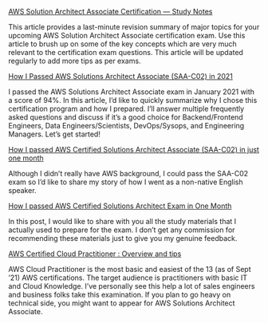 [AWS Solution Architect Associate Certification — Study Notes](https://towardsaws.com/aws-solution-architect-associate-certification-study-notes-c32f50503f8a)

This article provides a last-minute revision summary of major topics for your upcoming AWS Solution Architect Associate certification exam. Use this article to brush up on some of the key concepts which are very much relevant to the certification exam questions. This article will be updated regularly to add more tips as per exams.

[How I Passed AWS Solutions Architect Associate (SAA-C02) in 2021](https://medium.com/swlh/how-i-passed-aws-solutions-architect-associate-saa-c02-in-2021-70ec503fa963)

I passed the AWS Solutions Architect Associate exam in January 2021 with a score of 94%. In this article, I’d like to quickly summarize why I chose this certification program and how I prepared. I’ll answer multiple frequently asked questions and discuss if it’s a good choice for Backend/Frontend Engineers, Data Engineers/Scientists, DevOps/Sysops, and Engineering Managers. Let’s get started!

[How I passed AWS Certified Solutions Architect Associate (SAA-C02) in just one month](https://yutaroshimamura.medium.com/how-i-passed-aws-saa-c02-in-one-month-fe5c612dae1)

Although I didn’t really have AWS background, I could pass the SAA-C02 exam so I’d like to share my story of how I went as a non-native English speaker.

[How I passed AWS Certified Solutions Architect Exam in One Month](https://thepoints.medium.com/how-i-passed-aws-certified-solutions-architect-exam-in-one-month-without-any-prior-experience-a1f66dc4dfb3)

In this post, I would like to share with you all the study materials that I actually used to prepare for the exam. I don’t get any commission for recommending these materials just to give you my genuine feedback.

[AWS Certified Cloud Practitioner : Overview and tips](https://medium.com/@jayjoshi1/aws-cloud-practitioner-704d5d5e1f66)

AWS Cloud Practitioner is the most basic and easiest of the 13 (as of Sept ’21) AWS certifications. The target audience is practitioners with basic IT and Cloud Knowledge. I’ve personally see this help a lot of sales engineers and business folks take this examination. If you plan to go heavy on technical side, you might want to appear for AWS Solutions Architect Associate.